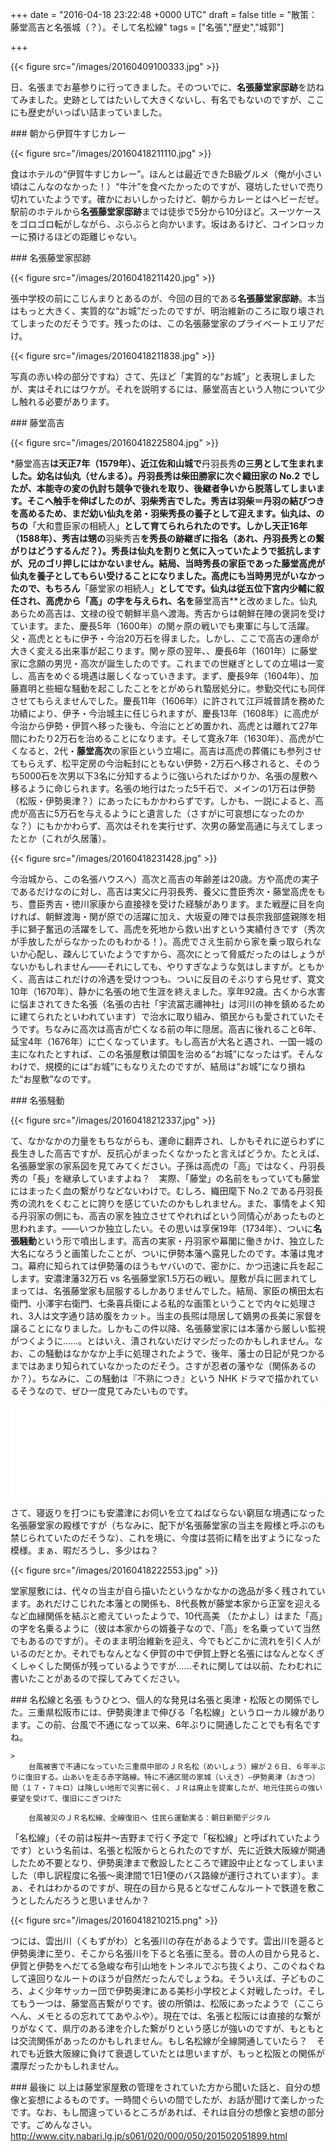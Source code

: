 
+++
date = "2016-04-18 23:22:48 +0000 UTC"
draft = false
title = "散策：藤堂高吉と名張城（？）。そして名松線"
tags = ["名張","歴史","城郭"]

+++


{{< figure src="/images/20160409100333.jpg"  >}}

日、名張までお墓参りに行ってきました。そのついでに、**名張藤堂家邸跡**を訪ねてみました。史跡としてはたいして大きくないし、有名でもないのですが、ここにも歴史がいっぱい詰まっていました。

<div class="section">
    ### 朝から伊賀牛すじカレー
    

{{< figure src="/images/20160418211110.jpg"  >}}

食はホテルの“伊賀牛すじカレー”。ほんとは最近できたB級グルメ（俺が小さい頃はこんなのなかった！）“牛汁”を食べたかったのですが、寝坊したせいで売り切れていたようです。確かにおいしかったけど、朝からカレーとはヘビーだぜ。駅前のホテルから**名張藤堂家邸跡**までは徒歩で5分から10分ほど。スーツケースをゴロゴロ転がしながら、ぶらぶらと向かいます。坂はあるけど、コインロッカーに預けるほどの距離じゃない。

</div>
<div class="section">
    ### 名張藤堂家邸跡
    

{{< figure src="/images/20160418211420.jpg"  >}}

張中学校の前にこじんまりとあるのが、今回の目的である**名張藤堂家邸跡**。本当はもっと大きく、実質的な“お城”だったのですが、明治維新のころに取り壊されてしまったのだそうです。残ったのは、この名張藤堂家のプライベートエリアだけ。

{{< figure src="/images/20160418211838.jpg"  >}}

写真の赤い枠の部分ですね）さて、先ほど「実質的な“お城”」と表現しましたが、実はそれにはワケが。それを説明するには、藤堂高吉という人物について少し触れる必要があります。

</div>
<div class="section">
    ### 藤堂高吉
    

{{< figure src="/images/20160418225804.jpg"  >}}

*藤堂高吉**は天正7年（1579年）、近江佐和山城で**丹羽長秀**の三男として生まれました。幼名は仙丸（せんまる）。**丹羽長秀**は柴田勝家に次ぐ織田家の No.2 でしたが、本能寺の変の仇討ち競争で後れを取り、後継者争いから脱落してしまいます。そこへ触手を伸ばしたのが、**羽柴秀吉**でした。秀吉は羽柴＝丹羽の結びつきを高めるため、まだ幼い仙丸を弟・**羽柴秀長**の養子として迎えます。仙丸は、のちの**「大和豊臣家の相続人」**として育てられられたのです。しかし天正16年（1588年）、秀吉は甥の**羽柴秀吉**を秀長の跡継ぎに指名（あれ、丹羽長秀との繋がりはどうするんだ？）。秀長は仙丸を割りと気に入っていたようで抵抗しますが、兄のゴリ押しにはかないません。結局、当時秀長の家臣であった藤堂高虎が仙丸を養子としてもらい受けることになりました。高虎にも当時男児がいなかったので、もちろん**「藤堂家の相続人」**としてです。仙丸は従五位下宮内少輔に叙任され、高虎から「高」の字を与えられ、名を**藤堂高吉**と改めました。仙丸あらため高吉は、文禄の役で朝鮮半島へ渡海。秀吉からは朝鮮在陣の褒詞を受けています。また、慶長5年（1600年）の関ヶ原の戦いでも東軍に与して活躍。父・高虎とともに伊予・今治20万石を得ました。しかし、ここで高吉の運命が大きく変える出来事が起こります。関ヶ原の翌年、、慶長6年（1601年）に藤堂家に念願の男児・高次が誕生したのです。これまでの世継ぎとしての立場は一変し、高吉をめぐる境遇は厳しくなっていきます。まず、慶長9年（1604年）、加藤嘉明と些細な騒動を起こしたことをとがめられ蟄居処分に。参勤交代にも同伴させてもらえませんでした。慶長11年（1606年）に許されて江戸城普請を務めた功績により、伊予・今治城主に任じられますが、慶長13年（1608年）に高虎が今治から伊勢・伊賀へ移った後も、今治にとどめ置かれ、高虎とは離れて27年間にわたり2万石を治めることになります。そして寛永7年（1630年）、高虎が亡くなると、2代・**藤堂高次**の家臣という立場に。高吉は高虎の葬儀にも参列させてもらえず、松平定房の今治転封にともない伊勢・2万石へ移されると、そのうち5000石を次男以下3名に分知するように強いられたばかりか、名張の屋敷へ移るように命じられます。名張の地行はたった5千石で、メインの1万石は伊勢（松阪・伊勢奥津？）にあったにもかかわらずです。しかも、一説によると、高虎が高吉に5万石を与えるようにと遺言した（さすがに可哀想になったのかな？）にもかかわらず、高次はそれを実行せず、次男の藤堂高通に与えてしまったとか（これが久居藩）。

{{< figure src="/images/20160418231428.jpg"  >}}

今治城から、この名張ハウスへ）高次と高吉の年齢差は20歳。方や高虎の実子であるだけなのに対し、高吉は実父に丹羽長秀、養父に豊臣秀次・藤堂高虎をもち、豊臣秀吉・徳川家康から直接禄を受けた経験があります。また戦歴に目を向ければ、朝鮮渡海・関が原での活躍に加え、大坂夏の陣では長宗我部盛親隊を相手に獅子奮迅の活躍をして、高虎を死地から救い出すという実績付きです（秀次が手放したがらなかったのもわかる！）。高虎でさえ生前から家を乗っ取られないか心配し、疎んじていたようですから、高次にとって脅威だったのはしょうがないかもしれません――それにしても、やりすぎなような気はしますが。ともかく、高吉はこれだけの冷遇を受けつつも、ついに反目のそぶりすら見せず、寛文10年（1670年）、静かに名張の地で生涯を終えました。享年92歳。古くから水害に悩まされてきた名張（名張の古社「宇流冨志禰神社」は河川の神を鎮めるために建てられたといわれています）で治水に取り組み、領民からも愛されていたそうです。ちなみに高次は高吉が亡くなる前の年に隠居。高吉に後れること6年、延宝4年（1676年）に亡くなっています。もし高吉が大名と遇され、一国一城の主になれたとすれば、この名張屋敷は領国を治める“お城”になったはず。そんなわけで、規模的には“お城”にもなりえたのですが、結局は“お城”になり損ねた“お屋敷”なのです。

</div>
<div class="section">
    ### 名張騒動
    

{{< figure src="/images/20160418212337.jpg"  >}}

て、なかなかの力量をもちながらも、運命に翻弄され、しかもそれに逆らわずに長生きした高吉ですが、反抗心がまったくなかったと言えばどうか。たとえば、名張藤堂家の家系図を見てみてください。子孫は高虎の「高」ではなく、丹羽長秀の「長」を継承していますよね？　実際、「藤堂」の名前をもっていても藤堂にはまったく血の繋がりなどないわけで。むしろ、織田麾下 No.2 である丹羽長秀の流れをくむことに誇りを感じていたのかもしれません。また、事情をよく知る丹羽家の側にも、高吉の家を独立させてやれればという同情心があったものと思われます。――いつか独立したい。その思いは享保19年（1734年）、ついに**名張騒動**という形で噴出します。高吉の実家・丹羽家や幕閣に働きかけ、独立した大名になろうと画策したことが、ついに伊勢本藩へ露見したのです。本藩は鬼オコ。幕府に知られては伊勢藩のほうもヤバいので、密かに、かつ迅速に兵を起こします。安濃津藩32万石 vs 名張藤堂家1.5万石の戦い。屋敷が兵に囲まれてしまっては、名張藤堂家も屈服するしかありませんでした。結局、家臣の横田太右衛門、小澤宇右衛門、七条喜兵衛による私的な画策ということで内々に処理され、3人は文字通り詰め腹をカット。当主の長煕は隠居して嫡男の長美に家督を譲ることになりました。しかもこの件以降、名張藤堂家には本藩から厳しい監視がつくように……。とはいえ、潰されないだけマシだったのかもしれません。なお、この騒動はなかなか上手に処理されたようで、後年、藩士の日記が見つかるまではあまり知られていなかったのだそう。さすが忍者の藩やな（関係あるのか？）。ちなみに、この騒動は『不熟につき』という NHK ドラマで描かれているそうなので、ぜひ一度見てみたいものです。<iframe src="//hatenablog-parts.com/embed?url=http%3A%2F%2Fcgi2.nhk.or.jp%2Farchives%2Ftv60bin%2Fdetail%2Findex.cgi%3Fdas_id%3DD0009040268_00000" title="ドラマスペシャル　不熟につき・・・・－藤堂家城代家老の日誌より－" class="embed-card embed-webcard" scrolling="no" frameborder="0" style="display: block; width: 100%; height: 155px; max-width: 500px; margin: 10px 0px;"></iframe>さて、寝返りを打つにも安濃津にお伺いを立てねばならない窮屈な境遇になった名張藤堂家の殿様ですが（ちなみに、配下が名張藤堂家の当主を殿様と呼ぶのも禁じられていたのだそうな）、これを境に、今度は芸術に精を出すようになった模様。まぁ、暇だろうし、多少はね？

{{< figure src="/images/20160418222553.jpg"  >}}

堂家屋敷には、代々の当主が自ら描いたというなかなかの逸品が多く残されています。あれだけこじれた本藩との関係も、8代長教が藤堂本家から正室を迎えるなど血縁関係を結ぶと癒えていったようで、10代高美 （たかよし）はまた「高」の字を名乗るように（彼は本家からの婿養子なので、「高」を名乗っていて当然でもあるのですが）。そのまま明治維新を迎え、今でもどこかに流れを引く人がいるのだとか。それでもなんとなく伊賀の中で伊賀上野と名張にはなんとなくぎくしゃくした関係が残っているようですが……それに関しては以前、たわむれに書いたことがあるので探してみてください。

</div>
<div class="section">
    ### 名松線と名張
    もうひとつ、個人的な発見は名張と奥津・松阪との関係でした。三重県松阪市には、伊勢奥津まで伸びる「名松線」というローカル線があります。この前、台風で不通になって以来、6年ぶりに開通したことでも有名ですね。

    >
        台風被害で不通になっていた三重県中部のＪＲ名松（めいしょう）線が２６日、６年半ぶりに復旧する。山あいを走る赤字路線。特に不通区間の家城（いえき）―伊勢奥津（おきつ）間（１７・７キロ）は険しい地形で災害に弱く、ＪＲは廃止を提案したが、地元住民らの強い要望を受けて、復旧にこぎつけた

        台風被災のＪＲ名松線、全線復旧へ 住民ら運動実る：朝日新聞デジタル
    
「名松線」（その前は桜井～吉野まで行く予定で「桜松線」と呼ばれていたようです）という名前は、名張と松阪からとられたのですが、先に近鉄大阪線が開通したため不要となり、伊勢奥津まで敷設したところで建設中止となってしまいました（申し訳程度に名張～奥津間で1日1便のバス路線が運行されています）。まぁ、それはわかるのですが、現在の目から見るとなぜこんなルートで鉄道を敷こうとしたんだろうと思いませんか？

{{< figure src="/images/20160418210215.png"  >}}

つには、雲出川（くもずがわ）と名張川の存在があるようです。雲出川を遡ると伊勢奥津に至り、そこから名張川を下ると名張に至る。昔の人の目から見ると、伊賀と伊勢をへだてる急峻な布引山地をトンネルでぶち抜くより、このぐねぐねして遠回りなルートのほうが自然だったんでしょうね。そういえば、子どものころ、よく少年サッカー団で伊勢奥津にある美杉小学校とよく対戦したっけ。そしてもう一つは、藤堂高吉繋がりです。彼の所領は、松阪にあったようで（ここらへん、メモとるの忘れててあやふや）。現在では、名張と松阪には直接的な繋がりがなくて、県庁のある津を介した繋がりという感じが強いのですが、もともとは交流関係があったのかもしれません。もし名松線が全線開通していたら？　それでも近鉄大阪線に負けて衰退していたとは思いますが、もっと松阪との関係が濃厚だったかもしれません。

</div>
<div class="section">
    ### 最後に
    以上は藤堂家屋敷の管理をされていた方から聞いた話と、自分の想像と妄想によるものです。一時間ぐらいの間でしたが、お話が聞けて楽しかったです。なお、もし間違っているところがあれば、それは自分の想像と妄想の部分です。ごめんなさい。<a href="http://www.city.nabari.lg.jp/s061/020/000/050/201502051899.html">http://www.city.nabari.lg.jp/s061/020/000/050/201502051899.html</a>

</div>


